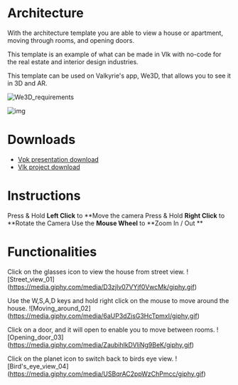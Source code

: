 # Architecture
With the architecture template you are able to view a house or apartment, moving through rooms, and opening doors. 

This template is an example of what can be made in Vlk with no-code for the real estate and interior design industries.

This template can be used on Valkyrie's app, We3D, that allows you to see it in 3D and AR. 

![We3D_requirements](https://gitlab.talansoft.com/Pub/Wiki/wikis/Valkyrie-for-iOS)

![img](https://cdn2.talansoft.com/ftp/img/www/Design-and-Construction-1600x1200-v2.jpg)

# Downloads

- [Vpk presentation download](https://cdn2.talansoft.com/ftp/samples/Architecture-Template-V2.vpk)
- [Vlk project download](https://cdn2.talansoft.com/ftp/samples/Architecture-Template-V2.zip)

# Instructions
Press & Hold **Left Click** to **Move the camera 
Press & Hold **Right Click** to **Rotate the Camera 
Use the **Mouse Wheel** to **Zoom In / Out ** 

# Functionalities
Click on the glasses icon to view the house from street view. 
![Street_view_01]
(https://media.giphy.com/media/D3zjlv07VYjf0VwcMk/giphy.gif)

Use the W,S,A,D keys and hold right click on the mouse to move around the house. 
![Moving_around_02]
(https://media.giphy.com/media/6aUP3dZjsG3HcTpmxI/giphy.gif)

Click on a door, and it will open to enable you to move between rooms.
![Opening_door_03]
(https://media.giphy.com/media/ZaubihlkDVljNg9BeK/giphy.gif)

Click on the planet icon to switch back to birds eye view. 
![Bird's_eye_view_04]
(https://media.giphy.com/media/USBqrAC2ppWzChPmcc/giphy.gif)

